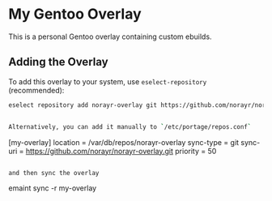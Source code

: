 # My Gentoo Overlay

This is a personal Gentoo overlay containing custom ebuilds.

## Adding the Overlay

To add this overlay to your system, use `eselect-repository` (recommended):

```bash
eselect repository add norayr-overlay git https://github.com/norayr/norayr-overlay.git


Alternatively, you can add it manually to `/etc/portage/repos.conf`

```
[my-overlay]
location = /var/db/repos/norayr-overlay
sync-type = git
sync-uri = https://github.com/norayr/norayr-overlay.git
priority = 50
```

and then sync the overlay

```
emaint sync -r my-overlay
```

